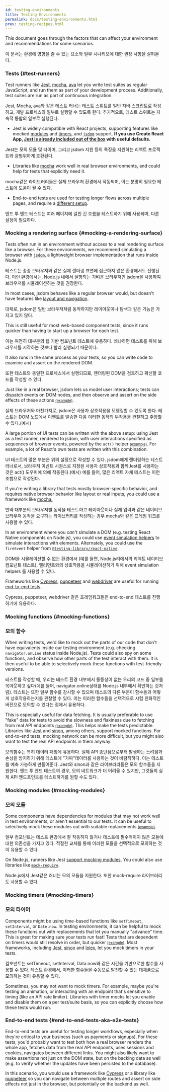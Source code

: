 ```yaml
---
id: testing-environments
title: Testing Environments
permalink: docs/testing-environments.html
prev: testing-recipes.html
---
```


<!-- This document is intended for folks who are comfortable with JavaScript, and have probably written tests with it. It acts as a reference for the differences in testing environments for React components, and how those differences affect the tests that they write. This document also assumes a slant towards web-based react-dom components, but has notes for other renderers. -->

This document goes through the factors that can affect your environment and recommendations for some scenarios.

이 문서는 환경에 영향을 줄 수 있는 요소와 일부 시나리오에 대한 권장 사항을 살펴본다.

### Tests {#test-runners}

Test runners like [Jest](https://jestjs.io/), [mocha](https://mochajs.org/), [ava](https://github.com/avajs/ava) let you write test suites as regular JavaScript, and run them as part of your development process. Additionally, test suites are run as part of continuous integration.

Jest, Mocha, ava와 같은 테스트 러너는 테스트 스위트를 일반 자바 스크립트로 작성하고, 개발 프로세스의 일부로 실행할 수 있도록 한다. 추가적으로, 테스트 스위트는 지속적 통합의 일부로 실행된다. 

- Jest is widely compatible with React projects, supporting features like mocked [modules](#mocking-modules) and [timers](#mocking-timers), and [`jsdom`](#mocking-a-rendering-surface) support. **If you use Create React App, [Jest is already included out of the box](https://facebook.github.io/create-react-app/docs/running-tests) with useful defaults.**

Jest는 모의 모듈 및 타이머, 그리고 jsdom 지원 등의 특징을 지원하는 리액트 프로젝트와 광범위하게 호환된다.

- Libraries like [mocha](https://mochajs.org/#running-mocha-in-the-browser) work well in real browser environments, and could help for tests that explicitly need it.

mocha같은 라이브러리들은 실제 브라우저 환경에서 작동되며, 이는 분명히 필요한 테스트에 도움이 될 수 있다.

- End-to-end tests are used for testing longer flows across multiple pages, and require a [different setup](#end-to-end-tests-aka-e2e-tests).

엔드 투 엔드 테스트는 여러 페이지에 걸친 긴 흐름을 테스트하기 위해 사용되며, 다른 설정이 필요하다.

### Mocking a rendering surface {#mocking-a-rendering-surface}

Tests often run in an environment without access to a real rendering surface like a browser. For these environments, we recommend simulating a browser with [`jsdom`](https://github.com/jsdom/jsdom), a lightweight browser implementation that runs inside Node.js.

테스트는 종종 브라우저와 같은 실제 렌더링 표면에 접근하지 않은 환경에서도 진행된다. 이런 환경에서는, Node.js 내에서 실행되는 가벼운 브라우저인 jsdom을 사용하여 브라우저를 시뮬레이션하는 것을 권장한다.

In most cases, jsdom behaves like a regular browser would, but doesn't have features like [layout and navigation](https://github.com/jsdom/jsdom#unimplemented-parts-of-the-web-platform).

대체로, jsdom은 일반 브라우저처럼 동작하지만 레이아웃이나 탐색과 같은 기능은 가지고 있지 않다.

This is still useful for most web-based component tests, since it runs quicker than having to start up a browser for each test.

이는 여전히 대부분의 웹 기반 컴포넌트 테스트에 유용하다. 왜냐하면 테스트를 위해 브라우저를 시작하는 것보다 빨리 실행되기 때문이다.

It also runs in the same process as your tests, so you can write code to examine and assert on the rendered DOM.

또한 테스트와 동일한 프로세스에서 실행되므로, 렌더링된 DOM을 검토하고 확신할 코드를 작성할 수 있다.

Just like in a real browser, jsdom lets us model user interactions; tests can dispatch events on DOM nodes, and then observe and assert on the side effects of these actions [<small>(example)</small>](/docs/testing-recipes.html#events).

실제 브라우저와 마찬가지로, jsdom은 사용자 상호작용을 모델링할 수 있도록 한다. 테스트는 DOM 노드에서 이벤트를 발송한 다음 이러한 동작의 부작용을 관찰하고 주장할 수 있다.(예시)

A large portion of UI tests can be written with the above setup: using Jest as a test runner, rendered to jsdom, with user interactions specified as sequences of browser events, powered by the `act()` helper [<small>(example)</small>](/docs/testing-recipes.html). For example, a lot of React's own tests are written with this combination.

UI 테스트의 많은 부분은 위의 설정으로 작성할 수 있다. jsdom에게 렌더링하는 테스트 러너로서, 브라우저 이벤트 시퀀스로 지정된 사용자 상호작용과 함께Jest를 사용하는 것은 act() 도우미에 의해 작동된다.(예시) 예를 들어, 많은 리액트 자체 테스트는 이런 조합으로 작성된다. 

If you're writing a library that tests mostly browser-specific behavior, and requires native browser behavior like layout or real inputs, you could use a framework like [mocha.](https://mochajs.org/)

만약 대부분의 브라우저별 동작을 테스트하고 레이아웃이나 실제 입력과 같은 네이티브 브라우저 동작을 요구하는 라이브러리를 작성하는 경우 mocha와 같은 프레임 워크를 사용할 수 있다.

In an environment where you _can't_ simulate a DOM (e.g. testing React Native components on Node.js), you could use [event simulation helpers](https://reactjs.org/docs/test-utils.html#simulate) to simulate interactions with elements. Alternately, you could use the `fireEvent` helper from [`@testing-library/react-native`](https://testing-library.com/docs/native-testing-library).

DOM을 시뮬레이션할 수 없는 환경에서 (예를 들면, Node.js리에서의 리액트 네이티브 컴포넌트 테스트), 엘리먼트와의 상호작용을 시뮬레이션하기 위해 event simulation helpers 를 사용할 수 있다. 

Frameworks like [Cypress](https://www.cypress.io/), [puppeteer](https://github.com/GoogleChrome/puppeteer) and [webdriver](https://www.seleniumhq.org/projects/webdriver/) are useful for running [end-to-end tests](#end-to-end-tests-aka-e2e-tests).

Cypress, puppeteer, webdriver 같은 프레임워크들은 end-to-end 테스트를 진행하기에 유용하다.

### Mocking functions {#mocking-functions}

### 모의 함수

When writing tests, we'd like to mock out the parts of our code that don't have equivalents inside our testing environment (e.g. checking `navigator.onLine` status inside Node.js). Tests could also spy on some functions, and observe how other parts of the test interact with them. It is then useful to be able to selectively mock these functions with test-friendly versions. 

테스트를 작성할 때, 우리는 테스트 환경 내부에서 동등성이 없는 우리의 코드 중 일부를 목아웃하고 싶다(예를 들어, navigator.online상태를 Node.js 내부에서 확인하는 것처럼). 테스트는 또한 일부 함수를 감시할 수 있으며 테스트의 다른 부분이 함수들과 어떻게 상호작용하는지를 관찰할 수 있다. 이는 이러한 함수들을 선택적으로 시험 친화적인 버전으로 모의할 수 있다는 점에서 유용하다. 

This is especially useful for data fetching. It is usually preferable to use "fake" data for tests to avoid the slowness and flakiness due to fetching from real API endpoints [<small>(example)</small>](/docs/testing-recipes.html#data-fetching). This helps make the tests predictable. Libraries like [Jest](https://jestjs.io/) and [sinon](https://sinonjs.org/), among others, support mocked functions. For end-to-end tests, mocking network can be more difficult, but you might also want to test the real API endpoints in them anyway.

모의함수는 특히 데이터 패칭에 유용하다. 실제 API 종단점으로부터 발생하는 느려짐과 손상을 방지하기 위해 테스트에 "가짜"데이터를 사용하는 것이 바람직하다. 이는 테스트를 예측 가능하게 만들어준다. Jest와 sinon과 같은 라이브러리들은 모의 함수들을 지원한다. 엔드 투 엔드 테스트의 경우, 모의 네트워크가 더 어려울 수 있지만, 그것들의 실제 API 엔드포인트를 테스트하기를 원할 수도 있다.

### Mocking modules {#mocking-modules}

### 모의 모듈

Some components have dependencies for modules that may not work well in test environments, or aren't essential to our tests. It can be useful to selectively mock these modules out with suitable replacements [<small>(example)</small>](/docs/testing-recipes.html#mocking-modules).

일부 컴포넌트는 테스트 환경에서 잘 작동하지 않거나 테스트에 필수적이지 않은 모듈에 대한 의존성을 가지고 있다. 적절한 교체를 통해 이러한 모듈을 선택적으로 모의하는 것이 유용할 수 있다.

On Node.js, runners like Jest [support mocking modules](https://jestjs.io/docs/en/manual-mocks). You could also use libraries like [`mock-require`](https://www.npmjs.com/package/mock-require).

Node.js에서 Jest같은 러너는 모의 모듈을 지원한다. 또한 mock-require 라이브러리도 사용할 수 있다.   

### Mocking timers {#mocking-timers}

### 모의 타이머

Components might be using time-based functions like `setTimeout`, `setInterval`, or `Date.now`. In testing environments, it can be helpful to mock these functions out with replacements that let you manually "advance" time. This is great for making sure your tests run fast! Tests that are dependent on timers would still resolve in order, but quicker [<small>(example)</small>](/docs/testing-recipes.html#timers). Most frameworks, including [Jest](https://jestjs.io/docs/en/timer-mocks), [sinon](https://sinonjs.org/releases/v7.3.2/fake-timers/) and [lolex](https://github.com/sinonjs/lolex), let you mock timers in your tests.

컴포넌트는 setTimeout, setInterval, Data.now와 같은 시간을 기반으로한 함수를 사용할 수 있다. 테스트 환경에서, 이러한 함수들을 수동으로 발전할 수 있는 대체품으로 모의하는 것이 유용할 수 있다. 

Sometimes, you may not want to mock timers. For example, maybe you're testing an animation, or interacting with an endpoint that's sensitive to timing (like an API rate limiter). Libraries with timer mocks let you enable and disable them on a per test/suite basis, so you can explicitly choose how these tests would run.

### End-to-end tests {#end-to-end-tests-aka-e2e-tests}

End-to-end tests are useful for testing longer workflows, especially when they're critical to your business (such as payments or signups). For these tests, you'd probably want to test both how a real browser renders the whole app, fetches data from the real API endpoints, uses sessions and cookies, navigates between different links. You might also likely want to make assertions not just on the DOM state, but on the backing data as well (e.g. to verify whether the updates have been persisted to the database).

In this scenario, you would use a framework like [Cypress](https://www.cypress.io/) or a library like [puppeteer](https://github.com/GoogleChrome/puppeteer) so you can navigate between multiple routes and assert on side effects not just in the browser, but potentially on the backend as well.
